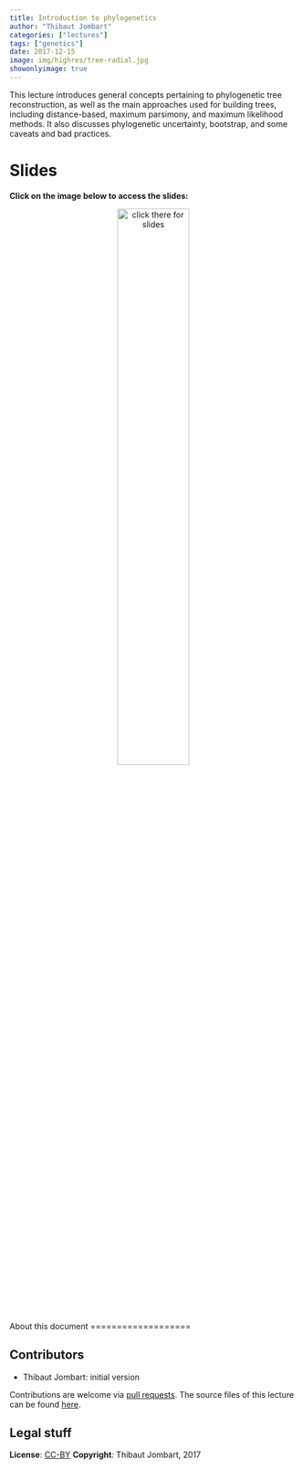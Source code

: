 ```yaml
---
title: Introduction to phylogenetics
author: "Thibaut Jombart"
categories: ["lectures"]
tags: ["genetics"]
date: 2017-12-15
image: img/highres/tree-radial.jpg
showonlyimage: true
---
```


This lecture introduces general concepts pertaining to phylogenetic tree
reconstruction, as well as the main approaches used for building trees,
including distance-based, maximum parsimony, and maximum likelihood
methods. It also discusses phylogenetic uncertainty, bootstrap, and some
caveats and bad practices.

Slides
======

**Click on the image below to access the slides:**

<center>
<a href="../../slides/lecture-phylogenetics/lecture-phylogenetics.pdf"><img class="gateway" src="../../img/highres/tree-radial.jpg" width="50%" alt="click there for slides" align="middle"></a>
</center>
About this document
===================

Contributors
------------

-   Thibaut Jombart: initial version

Contributions are welcome via [pull
requests](https://github.com/reconhub/learn/pulls). The source files of
this lecture can be found
[here](https://github.com/thibautjombart/lecture-phylogenetics/).

Legal stuff
-----------

**License**: [CC-BY](https://creativecommons.org/licenses/by/3.0/)
**Copyright**: Thibaut Jombart, 2017

